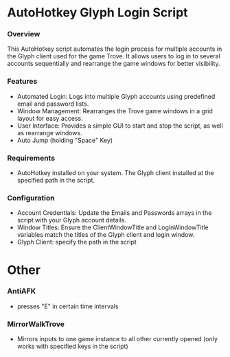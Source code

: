 # AutoHotkey Glyph Login Script

### Overview

This AutoHotkey script automates the login process for multiple accounts in the Glyph client used for the game Trove. It allows users to log in to several accounts sequentially and rearrange the game windows for better visibility.

### Features
- Automated Login: Logs into multiple Glyph accounts using predefined email and password lists.
- Window Management: Rearranges the Trove game windows in a grid layout for easy access.
- User Interface: Provides a simple GUI to start and stop the script, as well as rearrange windows.
- Auto Jump (holding "Space" Key)

### Requirements

- AutoHotkey installed on your system.
The Glyph client installed at the specified path in the script.

### Configuration
- Account Credentials: Update the Emails and Passwords arrays in the script with your Glyph account details.
- Window Titles: Ensure the ClientWindowTitle and LoginWindowTitle variables match the titles of the Glyph client and login window.
- Glyph Client: specify the path in the script


# Other

### AntiAFK

- presses "E" in certain time intervals

### MirrorWalkTrove

- Mirrors inputs to one game instance to all other currently opened (only works with specified keys in the script)
